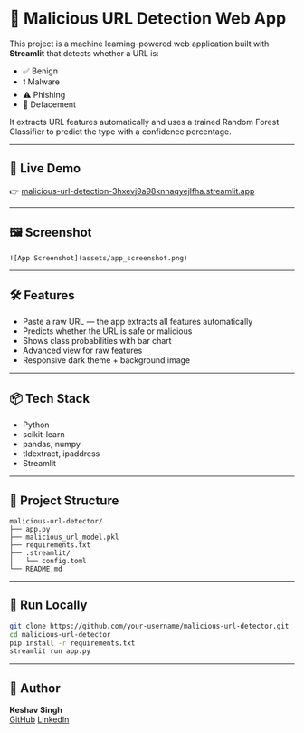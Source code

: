 # 🔐 Malicious URL Detection Web App

This project is a machine learning-powered web application built with **Streamlit** that detects whether a URL is:

- ✅ Benign  
- ❗ Malware  
- ⚠️ Phishing  
- 🚫 Defacement

It extracts URL features automatically and uses a trained Random Forest Classifier to predict the type with a confidence percentage.

---

## 🚀 Live Demo

👉 [malicious-url-detection-3hxevj9a98knnaqyejlfha.streamlit.app](https://malicious-url-detection-3hxevj9a98knnaqyejlfha.streamlit.app/)

---

## 🖼 Screenshot

```
![App Screenshot](assets/app_screenshot.png)
```

---

## 🛠 Features

- Paste a raw URL — the app extracts all features automatically
- Predicts whether the URL is safe or malicious
- Shows class probabilities with bar chart
- Advanced view for raw features
- Responsive dark theme + background image

---

## 📦 Tech Stack

- Python
- scikit-learn
- pandas, numpy
- tldextract, ipaddress
- Streamlit

---

## 📂 Project Structure

```
malicious-url-detector/
├── app.py
├── malicious_url_model.pkl
├── requirements.txt
├── .streamlit/
│   └── config.toml
└── README.md
```

---

## 🧪 Run Locally

```bash
git clone https://github.com/your-username/malicious-url-detector.git
cd malicious-url-detector
pip install -r requirements.txt
streamlit run app.py
```

---

## 👤 Author

**Keshav Singh**  
[GitHub](https://github.com/Kesin2540/)
[LinkedIn](https://linkedin.com/in/keshav-singh-1955b2317)

